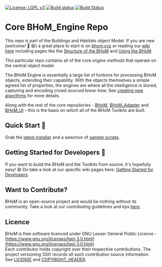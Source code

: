 [![License: LGPL v3](https://img.shields.io/badge/License-LGPL%20v3-blue.svg)](https://www.gnu.org/licenses/lgpl-3.0)
[![Build status](https://ci.appveyor.com/api/projects/status/brsd5poowi0moq2b/branch/master?svg=true)](https://ci.appveyor.com/project/BHoMBot/bhom-engine/branch/master)
[![Build Status](https://dev.azure.com/BHoMBot/BHoM/_apis/build/status/BHoM_Engine/BHoM_Engine.CheckCore?branchName=master)](https://dev.azure.com/BHoMBot/BHoM/_build/latest?definitionId=15&branchName=master)

# Core BHoM_Engine Repo

This repo is part of the Buildings and Habitats object Model. 
If you are new (_welcome!_  👋 😄)  a great place to start is on [bhom.xyz](https://bhom.xyz) or reading our [wiki here](https://github.com/BHoM/documentation/wiki) including pages like the [Structure of the BHoM](https://github.com/BHoM/documentation/wiki/Structure-of-the-BHoM) and [Using the BHoM](https://github.com/BHoM/documentation/wiki/Using-the-BHoM).

This particular repo contains all of the core _engine methods_ that operate on the central object model.

The BHoM Engine is essentially a large list of funtions for processing BHoM objects, extending their capability. With the objects themselves a simple agreed list of properties, the engines are where all the intelligence is stored, capturing and encoding crowd sourced know-how. See [creating new algorithms](https://github.com/BHoM/documentation/wiki/BH.Engine-%E2%80%90-Create-New-Algorithms) for more details.


Along with the rest of the core repositories - [BHoM](https://github.com/BHoM/BHoM), [BHoM_Adapter](https://github.com/BHoM/BHoM_Adapter) and [BHoM_UI](https://github.com/BHoM/BHoM_UI) – this is the basis on which all of the BHoM Toolkits are built.

## Quick Start 🚀 

Grab the [latest installer](https://bhom.xyz/) and a selection of [sample scripts](https://github.com/BHoM/samples).


## Getting Started for Developers 🤖 

If you want to build the BHoM and the Toolkits from source, it's hopefully easy! 😄 
Do take a look at our specific wiki pages here: [Getting Started for Developers](https://github.com/BHoM/documentation/wiki/Getting-started-for-developers)


## Want to Contribute? ##

BHoM is an open-source project and would be nothing without its community. Take a look at our contributing guidelines and tips [here](https://github.com/BHoM/BHoM/blob/master/CONTRIBUTING.md).


## Licence ##

BHoM is free software licenced under GNU Lesser General Public Licence - [https://www.gnu.org/licenses/lgpl-3.0.html](https://www.gnu.org/licenses/lgpl-3.0.html)  
Each contributor holds copyright over their respective contributions.
The project versioning (Git) records all such contribution source information.
See [LICENSE](https://github.com/BHoM/BHoM/blob/master/LICENSE) and [COPYRIGHT_HEADER](https://github.com/BHoM/BHoM/blob/master/COPYRIGHT_HEADER.txt).
